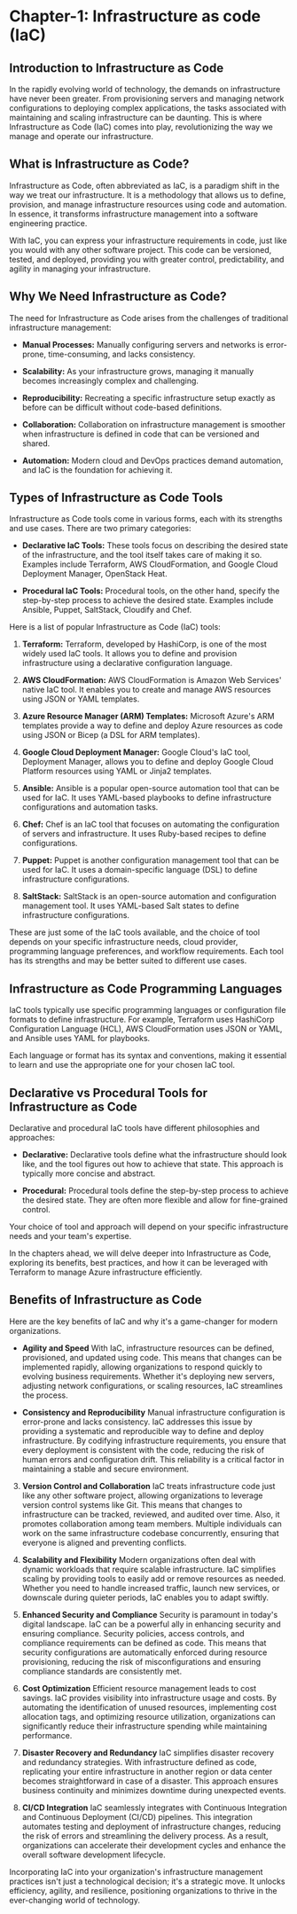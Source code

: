 # **Chapter-1: Infrastructure as code (IaC)**

## Introduction to Infrastructure as Code

In the rapidly evolving world of technology, the demands on infrastructure have never been greater. From provisioning servers and managing network configurations to deploying complex applications, the tasks associated with maintaining and scaling infrastructure can be daunting. This is where Infrastructure as Code (IaC) comes into play, revolutionizing the way we manage and operate our infrastructure.

## What is Infrastructure as Code?

Infrastructure as Code, often abbreviated as IaC, is a paradigm shift in the way we treat our infrastructure. It is a methodology that allows us to define, provision, and manage infrastructure resources using code and automation. In essence, it transforms infrastructure management into a software engineering practice.

With IaC, you can express your infrastructure requirements in code, just like you would with any other software project. This code can be versioned, tested, and deployed, providing you with greater control, predictability, and agility in managing your infrastructure.

## Why We Need Infrastructure as Code?

The need for Infrastructure as Code arises from the challenges of traditional infrastructure management:

- **Manual Processes:** Manually configuring servers and networks is error-prone, time-consuming, and lacks consistency.
  
- **Scalability:** As your infrastructure grows, managing it manually becomes increasingly complex and challenging.

- **Reproducibility:** Recreating a specific infrastructure setup exactly as before can be difficult without code-based definitions.

- **Collaboration:** Collaboration on infrastructure management is smoother when infrastructure is defined in code that can be versioned and shared.

- **Automation:** Modern cloud and DevOps practices demand automation, and IaC is the foundation for achieving it.

## Types of Infrastructure as Code Tools

Infrastructure as Code tools come in various forms, each with its strengths and use cases. There are two primary categories:

- **Declarative IaC Tools:** These tools focus on describing the desired state of the infrastructure, and the tool itself takes care of making it so. Examples include Terraform, AWS CloudFormation, and Google Cloud Deployment Manager, OpenStack Heat.

- **Procedural IaC Tools:** Procedural tools, on the other hand, specify the step-by-step process to achieve the desired state. Examples include Ansible, Puppet, SaltStack, Cloudify and Chef.

Here is a list of popular Infrastructure as Code (IaC) tools:

1. **Terraform:** Terraform, developed by HashiCorp, is one of the most widely used IaC tools. It allows you to define and provision infrastructure using a declarative configuration language.

2. **AWS CloudFormation:** AWS CloudFormation is Amazon Web Services' native IaC tool. It enables you to create and manage AWS resources using JSON or YAML templates.

3. **Azure Resource Manager (ARM) Templates:** Microsoft Azure's ARM templates provide a way to define and deploy Azure resources as code using JSON or Bicep (a DSL for ARM templates).

4. **Google Cloud Deployment Manager:** Google Cloud's IaC tool, Deployment Manager, allows you to define and deploy Google Cloud Platform resources using YAML or Jinja2 templates.

5. **Ansible:** Ansible is a popular open-source automation tool that can be used for IaC. It uses YAML-based playbooks to define infrastructure configurations and automation tasks.

6. **Chef:** Chef is an IaC tool that focuses on automating the configuration of servers and infrastructure. It uses Ruby-based recipes to define configurations.

7. **Puppet:** Puppet is another configuration management tool that can be used for IaC. It uses a domain-specific language (DSL) to define infrastructure configurations.

8. **SaltStack:** SaltStack is an open-source automation and configuration management tool. It uses YAML-based Salt states to define infrastructure configurations.


These are just some of the IaC tools available, and the choice of tool depends on your specific infrastructure needs, cloud provider, programming language preferences, and workflow requirements. Each tool has its strengths and may be better suited to different use cases.


## Infrastructure as Code Programming Languages

IaC tools typically use specific programming languages or configuration file formats to define infrastructure. For example, Terraform uses HashiCorp Configuration Language (HCL), AWS CloudFormation uses JSON or YAML, and Ansible uses YAML for playbooks.

Each language or format has its syntax and conventions, making it essential to learn and use the appropriate one for your chosen IaC tool.

## Declarative vs Procedural Tools for Infrastructure as Code

Declarative and procedural IaC tools have different philosophies and approaches:

- **Declarative:** Declarative tools define what the infrastructure should look like, and the tool figures out how to achieve that state. This approach is typically more concise and abstract.

- **Procedural:** Procedural tools define the step-by-step process to achieve the desired state. They are often more flexible and allow for fine-grained control.

Your choice of tool and approach will depend on your specific infrastructure needs and your team's expertise.

In the chapters ahead, we will delve deeper into Infrastructure as Code, exploring its benefits, best practices, and how it can be leveraged with Terraform to manage Azure infrastructure efficiently.


## Benefits of Infrastructure as Code

Here are the key benefits of IaC and why it's a game-changer for modern organizations.

- **Agility and Speed**
With IaC, infrastructure resources can be defined, provisioned, and updated using code. This means that changes can be implemented rapidly, allowing organizations to respond quickly to evolving business requirements. Whether it's deploying new servers, adjusting network configurations, or scaling resources, IaC streamlines the process.

- **Consistency and Reproducibility**
Manual infrastructure configuration is error-prone and lacks consistency. IaC addresses this issue by providing a systematic and reproducible way to define and deploy infrastructure. By codifying infrastructure requirements, you ensure that every deployment is consistent with the code, reducing the risk of human errors and configuration drift. This reliability is a critical factor in maintaining a stable and secure environment.

3. **Version Control and Collaboration**
IaC treats infrastructure code just like any other software project, allowing organizations to leverage version control systems like Git. This means that changes to infrastructure can be tracked, reviewed, and audited over time. Also, it promotes collaboration among team members. Multiple individuals can work on the same infrastructure codebase concurrently, ensuring that everyone is aligned and preventing conflicts.

4. **Scalability and Flexibility**
Modern organizations often deal with dynamic workloads that require scalable infrastructure. IaC simplifies scaling by providing tools to easily add or remove resources as needed. Whether you need to handle increased traffic, launch new services, or downscale during quieter periods, IaC enables you to adapt swiftly.

5. **Enhanced Security and Compliance**
Security is paramount in today's digital landscape. IaC can be a powerful ally in enhancing security and ensuring compliance. Security policies, access controls, and compliance requirements can be defined as code. This means that security configurations are automatically enforced during resource provisioning, reducing the risk of misconfigurations and ensuring compliance standards are consistently met.

6. **Cost Optimization**
Efficient resource management leads to cost savings. IaC provides visibility into infrastructure usage and costs. By automating the identification of unused resources, implementing cost allocation tags, and optimizing resource utilization, organizations can significantly reduce their infrastructure spending while maintaining performance.

7. **Disaster Recovery and Redundancy**
IaC simplifies disaster recovery and redundancy strategies. With infrastructure defined as code, replicating your entire infrastructure in another region or data center becomes straightforward in case of a disaster. This approach ensures business continuity and minimizes downtime during unexpected events.

8. **CI/CD Integration**
IaC seamlessly integrates with Continuous Integration and Continuous Deployment (CI/CD) pipelines. This integration automates testing and deployment of infrastructure changes, reducing the risk of errors and streamlining the delivery process. As a result, organizations can accelerate their development cycles and enhance the overall software development lifecycle.

Incorporating IaC into your organization's infrastructure management practices isn't just a technological decision; it's a strategic move. It unlocks efficiency, agility, and resilience, positioning organizations to thrive in the ever-changing world of technology.


